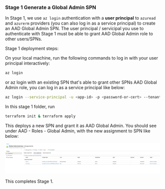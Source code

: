 ### Stage 1 Generate a Global Admin SPN

In Stage 1, we use `az login` authentication with a **user principal** to `azuread` and `azurerm` providers (you can also log in as a service principal) to create an AAD Global Admin SPN. The user principal / servicipal you use to authenticate with Stage 1 must be able to grant AAD Global Admin role to other users/SPNs.

Stage 1 deployment steps:

On your local machine, run the following commands to log in with your user principal interactively:
```bash
az login
```

or az login with an existing SPN that's able to grant other SPNs AAD Global Admin role, you can log in as a service principal like below:
```bash
az login --service-principal -u <app-id> -p <password-or-cert> --tenant <tenant>
```

In this stage 1 folder, run
```bash
terraform init & terraform apply
```
This deploys a new SPN and grant it as AAD Global Admin. You should see under AAD - Roles - Global Admin, with the new assignment to SPN like below:

<img src="../../charts/spn_tf.png" width="1200">

This completes Stage 1.